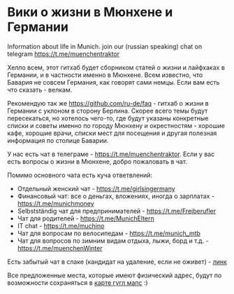 # Вики о жизни в Мюнхене и Германии
Information about life in Munich. 
join our (russian speaking) chat on telegram https://t.me/muenchentraktor

Хелло всем, этот гитхаб будет сборником статей о жизни и лайфхаках в Германии, и в частности именно в Мюнхене. Всем известно, что Бавария не совсем Германия, как говорят сами немцы.
Если вам есть что сказать - велкам.

Рекомендую так же https://github.com/ru-de/faq - гитхаб о жизни в Германии с уклоном в сторону Берлина. Скорее всего темы будут пересекаться, но хотелось чего-то, где будут указаны конкретные списки и советы именно по городу Мюнхену и окрестностям - хорошие кафе, хорошие врачи, списки мест для посещения и другая полезная информация по столице Баварии.

У нас есть чат в телеграме - https://t.me/muenchentraktor. Если у вас есть вопросы о жизни в Мюнхене, добро пожаловать в чат.

Помимо основного чата есть куча ответвлений:

* Отдельный женский чат - https://t.me/girlsingermany
* Финансовый чат: все о деньгах, вложениях, иногда о зарплатах - https://t.me/munichmoney
* Selbstständig чат для предпринимателей - https://t.me/Freiberufler
* Чат для родителей - https://t.me/MunichEltern
* IT chat - https://t.me/muchino
* Чат для вопросам по велосипедам - https://t.me/munich_mtb
* Чат для вопросов по зимним видам отдыха, лыжи, борд и т.д. - https://t.me/muenchenWinter

Есть забытый чат в слаке (кандидат на удаление, если не оживет) - [линк](https://join.slack.com/t/tracktor2munich/shared_invite/enQtNDEwNjYyMTE5ODI0LThlZDYyNWM3ZGEwOTEyOGFmYTkwOGIzZGQxODM4MDM5YzQwYmU0MGM5OTcwYmM2MDI2MzM1ZmRhZTQyZTNiYjk)

Все предложенные места, которые имеют физический адрес, будут по возможности сохраняться в [карте гугл мапс](http://bit.ly/muenchen_map) :)
